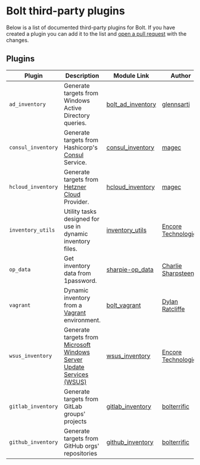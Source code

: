# Bolt third-party plugins

Below is a list of documented third-party plugins for Bolt.  If you have created a plugin you can add it to the list and [open a pull request](https://github.com/puppetlabs/bolt/blob/main/CONTRIBUTING.md#pull-requests) with the changes.

## Plugins
| Plugin | Description | Module Link | Author |
| --- | --- | --- | --- |
| `ad_inventory` | Generate targets from Windows Active Directory queries. | [bolt_ad_inventory](https://github.com/glennsarti/bolt_ad_inventory) | [glennsarti](https://github.com/glennsarti) |
| `consul_inventory` | Generate targets from Hashicorp's [Consul](https://consul.io) Service. | [consul_inventory](https://github.com/magec/puppetlabs-consul_inventory) | [magec](https://github.com/magec) |
| `hcloud_inventory` | Generate targets from [Hetzner Cloud](https://www.hetzner.com/cloud) Provider. | [hcloud_inventory](https://github.com/magec/puppetlabs-hcloud_inventory) | [magec](https://github.com/magec) |
| `inventory_utils` | Utility tasks designed for use in dynamic inventory files. | [inventory_utils](https://forge.puppet.com/encore/inventory_utils) | [Encore Technologies](https://github.com/EncoreTechnologies) |
| `op_data` | Get inventory data from 1password. | [sharpie-op_data](https://forge.puppet.com/sharpie/op_data) | [Charlie Sharpsteen](https://github.com/sharpie) |
| `vagrant` | Dynamic inventory from a [Vagrant](https://vagrantup.com) environment. | [bolt_vagrant](https://forge.puppet.com/dylanratcliffe/bolt_vagrant) | [Dylan Ratcliffe](https://github.com/dylanratcliffe) |
| `wsus_inventory` | Generate targets from [Microsoft Windows Server Update Services (WSUS)](https://docs.microsoft.com/en-us/windows-server/administration/windows-server-update-services/get-started/windows-server-update-services-wsus) | [wsus_inventory](https://forge.puppet.com/encore/wsus_inventory) | [Encore Technologies](https://github.com/EncoreTechnologies) |
| `gitlab_inventory` | Generate targets from GitLab groups' projects | [gitlab_inventory](https://github.com/bolterrific/puppet-gitlab_inventory) | [bolterrific](https://github.com/bolterrific) |
| `github_inventory` | Generate targets from GitHub orgs' repositories | [github_inventory](https://github.com/bolterrific/puppet-github_inventory) | [bolterrific](https://github.com/bolterrific) |
